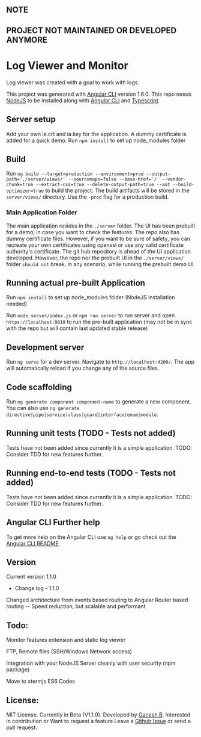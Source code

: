## NOTE
## PROJECT NOT MAINTAINED OR DEVELOPED ANYMORE

# Log Viewer and Monitor

Log viewer was created with a goal to work with logs.

This project was generated with [Angular CLI](https://github.com/angular/angular-cli) version 1.6.0. This repo needs [NodeJS](https://www.nodejs.org) to be installed along with [Angular CLI](https://github.com/angular/angular-cli) and [Typescript](https://www.typescriptlang.org/).

## Server setup

Add your own ia.crt and ia.key for the application. A dummy certificate is added for a quick demo.
Run `npm install` to set up node_modules folder

## Build

Run `ng build --target=production --environment=prod --output-path='./server/views/' --sourcemaps=false --base-href='/' --vendor-chunk=true --extract-css=true --delete-output-path=true --aot --build-optimizer=true` to build the project. The build artifacts will be stored in the `server/views/` directory. Use the `-prod` flag for a production build.

### Main Application Folder

The main application resides in the `./server` folder. The UI has been prebuilt for a demo; in case you want to check the features. The repo also has dummy certificate files. However, if you want to be sure of safety, you can recreate your own certificates using openssl or use any valid certificate authority's certificate. The git hub repository is ahead of the UI application developed. However, the repo nor the prebuilt UI in the `./server/views/` folder `should not` break, in any scenario, while running the prebuilt demo UI.

## Running actual pre-built Application

Run `npm install` to set up node_modules folder (NodeJS installation needed)

Run `node server/index.js` or `npm run server` to run server and open `https://localhost:9010` to run the pre-built application (may not be in sync with the repo but will contain last updated stable release)

## Development server

Run `ng serve` for a dev server. Navigate to `http://localhost:4200/`. The app will automatically reload if you change any of the source files.

## Code scaffolding

Run `ng generate component component-name` to generate a new component. You can also use `ng generate directive|pipe|service|class|guard|interface|enum|module`.

## Running unit tests (TODO - Tests not added)

Tests have not been added since currently it is a simple application. TODO: Consider TDD for new features further.

## Running end-to-end tests (TODO - Tests not added)

Tests have not been added since currently it is a simple application. TODO: Consider TDD for new features further.

## Angular CLI Further help

To get more help on the Angular CLI use `ng help` or go check out the [Angular CLI README](https://github.com/angular/angular-cli/blob/master/README.md).

## Version

Current version 1.1.0

* Change log - 1.1.0

Changed architecture from events based routing to Angular Router based routing
-- Speed reduction, but scalable and performant

## Todo:

Monitor features extension and static log viewer

FTP, Remote files (SSH/Windows Network access)

Integration with your NodeJS Server cleanly with user security (npm package)

Move to xtermjs ES6 Codes

## License: 
                    
MIT License. Currently in Beta (V1.1.0). Developed by [Ganesh B](https://github.com/ganeshkbhat). Interested in contribution or Want to request a feature Leave a [Github Issue](https://github.com/ganeshkbhat/logmonitor/issues) or send a pull request.
